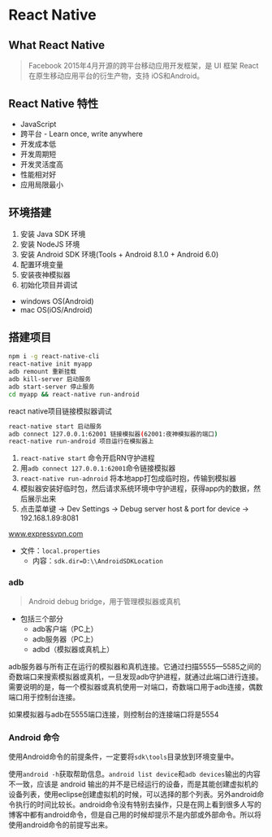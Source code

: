 # React Native

## What React Native

> Facebook 2015年4月开源的跨平台移动应用开发框架，是 UI 框架 React 在原生移动应用平台的衍生产物，支持 iOS和Android。

## React Native 特性

- JavaScript
- 跨平台 - Learn once, write anywhere
- 开发成本低
- 开发周期短
- 开发灵活度高
- 性能相对好
- 应用局限最小

## 环境搭建

1. 安装 Java SDK 环境
2. 安装 NodeJS 环境
3. 安装 Android SDK 环境(Tools + Android 8.1.0 + Android 6.0)
4. 配置环境变量
5. 安装夜神模拟器
6. 初始化项目并调试

- windows OS(Android)
- mac OS(iOS/Android)

## 搭建项目

```sh
npm i -g react-native-cli
react-native init myapp
adb remount 重新挂载
adb kill-server 启动服务
adb start-server 停止服务
cd myapp && react-native run-android

```

react native项目链接模拟器调试

```sh
react-native start 启动服务
adb connect 127.0.0.1:62001 链接模拟器(62001:夜神模拟器的端口)
react-native run-android 项目运行在模拟器上
```

1. `react-native start` 命令开启RN守护进程
2. 用`adb connect 127.0.0.1:62001`命令链接模拟器
3. `react-native run-adnroid` 将本地app打包成临时抱，传输到模拟器
4. 模拟器安装好临时包，然后请求系统环境中守护进程，获得app内的数据，然后展示出来
5. 点击菜单键 -> Dev Settings -> Debug server host & port for device -> 192.168.1.89:8081

www.expressvpn.com

- 文件：`local.properties`
  - 内容：`sdk.dir=D:\\AndroidSDKLocation`

### adb

> Android debug bridge，用于管理模拟器或真机

- 包括三个部分
  - adb客户端（PC上）
  - adb服务器（PC上）
  - adbd（模拟器或真机上）

adb服务器与所有正在运行的模拟器和真机连接。它通过扫描5555—5585之间的奇数端口来搜索模拟器或真机，一旦发现adb守护进程，就通过此端口进行连接。需要说明的是，每一个模拟器或真机使用一对端口，奇数端口用于adb连接，偶数端口用于控制台连接。

如果模拟器与adb在5555端口连接，则控制台的连接端口将是5554

### Android 命令

使用Android命令的前提条件，一定要将`sdk\tools`目录放到环境变量中。

使用`android -h`获取帮助信息。`android list device`和`adb devices`输出的内容不一致，应该是 android 输出的并不是已经运行的设备，而是其能创建虚拟机的设备列表，使用eclipse创建虚拟机的时候，可以选择的那个列表。另外android命令执行的时间比较长。android命令没有特别去操作，只是在网上看到很多人写的博客中都有android命令，但是自己用的时候却提示不是内部或外部命令。所以将使用android命令的前提写出来。
